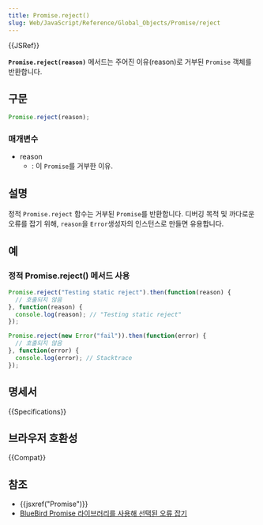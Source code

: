 ```yaml
---
title: Promise.reject()
slug: Web/JavaScript/Reference/Global_Objects/Promise/reject
---
```


{{JSRef}}

**`Promise.reject(reason)`** 메서드는 주어진 이유(reason)로 거부된 `Promise` 객체를 반환합니다.

## 구문

```js
Promise.reject(reason);
```

### 매개변수

- reason
  - : 이 `Promise`를 거부한 이유.

## 설명

정적 `Promise.reject` 함수는 거부된 `Promise`를 반환합니다. 디버깅 목적 및 까다로운 오류를 잡기 위해, `reason`을 `Error`생성자의 인스턴스로 만들면 유용합니다.

## 예

### 정적 Promise.reject() 메서드 사용

```js
Promise.reject("Testing static reject").then(function(reason) {
  // 호출되지 않음
}, function(reason) {
  console.log(reason); // "Testing static reject"
});

Promise.reject(new Error("fail")).then(function(error) {
  // 호출되지 않음
}, function(error) {
  console.log(error); // Stacktrace
});
```

## 명세서

{{Specifications}}

## 브라우저 호환성

{{Compat}}

## 참조

- {{jsxref("Promise")}}
- [BlueBird Promise 라이브러리를 사용해 선택된 오류 잡기](https://github.com/petkaantonov/bluebird#error-handling)
